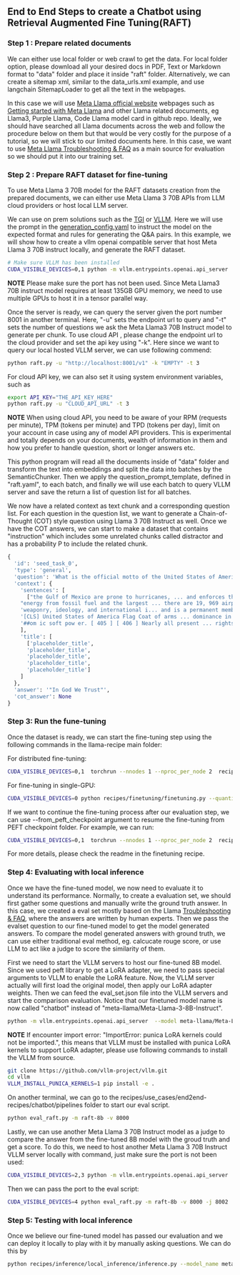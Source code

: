 ## End to End Steps to create a Chatbot using Retrieval Augmented Fine Tuning(RAFT)

### Step 1 : Prepare related documents

We can either use local folder or web crawl to get the data. For local folder option, please download all your desired docs in PDF, Text or Markdown format to "data" folder and place it inside "raft" folder. Alternatively, we can create a sitemap xml, similar to the data_urls.xml example, and use langchain SitemapLoader to get all the text in the webpages.

In this case we will use [Meta Llama official website](https://llama.meta.com/) webpages such as [Getting started with Meta Llama](https://llama.meta.com/get-started/) and other Llama related documents, eg Llama3, Purple Llama, Code Llama model card in github repo. Ideally, we should have searched all Llama documents across the web and follow the procedure below on them but that would be very costly for the purpose of a tutorial, so we will stick to our limited documents here. In this case, we want to use [Meta Llama Troubleshooting & FAQ](https://llama.meta.com/faq/) as a main source for evaluation so we should put it into our training set.

### Step 2 : Prepare RAFT dataset for fine-tuning

To use Meta Llama 3 70B model for the RAFT datasets creation from the prepared documents, we can either use Meta Llama 3 70B APIs from LLM cloud providers or host local LLM server.

We can use on prem solutions such as the [TGI](../../../../inference/model_servers/hf_text_generation_inference/README.md) or [VLLM](../../../../inference/model_servers/llama-on-prem.md). Here we will use the prompt in the [generation_config.yaml](./generation_config.yaml) to instruct the model on the expected format and rules for generating the Q&A pairs. In this example, we will show how to create a vllm openai compatible server that host Meta Llama 3 70B instruct locally, and generate the RAFT dataset.

```bash
# Make sure VLLM has been installed
CUDA_VISIBLE_DEVICES=0,1 python -m vllm.entrypoints.openai.api_server  --model meta-llama/Meta-Llama-3-70B-Instruct --tensor-parallel-size 2 --disable-log-requests --port 8001
```

**NOTE** Please make sure the port has not been used. Since Meta Llama3 70B instruct model requires at least 135GB GPU memory, we need to use multiple GPUs to host it in a tensor parallel way.

Once the server is ready, we can query the server given the port number 8001 in another terminal. Here, "-u" sets the endpoint url to query and "-t" sets the number of questions we ask the Meta Llama3 70B Instruct model to generate per chunk. To use cloud API , please change the endpoint url to the cloud provider and set the api key using "-k". Here since we want to query our local hosted VLLM server, we can use following commend:

```bash
python raft.py -u "http://localhost:8001/v1" -k "EMPTY" -t 3
```

For cloud API key, we can also set it using system environment variables, such as

```bash
export API_KEY="THE_API_KEY_HERE"
python raft.py -u "CLOUD_API_URL" -t 3
```

**NOTE** When using cloud API, you need to be aware of your RPM (requests per minute), TPM (tokens per minute) and TPD (tokens per day), limit on your account in case using any of model API providers. This is experimental and totally depends on your documents, wealth of information in them and how you prefer to handle question, short or longer answers etc.

This python program will read all the documents inside of "data" folder and transform the text into embeddings and split the data into batches by the SemanticChunker. Then we apply the question_prompt_template, defined in "raft.yaml", to each batch, and finally we will use each batch to query VLLM server and save the return a list of question list for all batches.

We now have a related context as text chunk and a corresponding question list. For each question in the question list, we want to generate a Chain-of-Thought (COT) style question using Llama 3 70B Instruct as well. Once we have the COT answers, we can start to make a dataset that contains "instruction" which includes some unrelated chunks called distractor and has a probability P to include the related chunk.

```python
{
  'id': 'seed_task_0',
  'type': 'general',
  'question': 'What is the official motto of the United States of America?',
  'context': {
    'sentences': [
      ["the Gulf of Mexico are prone to hurricanes, ... and enforces the Act. [ 189 ] As of 2022, the U. S",
    "energy from fossil fuel and the largest ... there are 19, 969 airports in the U. S., of which 5, 193 are designated",
    'weaponry, ideology, and international i... and is a permanent member of the UN Security Council. The first documentary evidence of the phrase " United States',
    '[CLS] United States of America Flag Coat of arms ... dominance in nuclear and conventional',
    '##om ic soft pow er. [ 405 ] [ 406 ] Nearly all present ... rights in the United States are advanced by global standards.']
    ],
    'title': [
      ['placeholder_title',
      'placeholder_title',
      'placeholder_title',
      'placeholder_title',
      'placeholder_title']
    ]
  },
  'answer': '"In God We Trust"',
  'cot_answer': None
}


```
### Step 3: Run the fune-tuning
Once the dataset is ready, we can start the fine-tuning step using the following commands in the llama-recipe main folder:

For distributed fine-tuning:
```bash
CUDA_VISIBLE_DEVICES=0,1  torchrun --nnodes 1 --nproc_per_node 2  recipes/finetuning/finetuning.py --use_peft --enable_fsdp --peft_method lora  --model_name meta-llama/Meta-Llama-3-8B-Instruct --output_dir raft-8b --num_epochs 5 --batch_size_training 4 --dataset "custom_dataset" -custom_dataset.test_split "test" --custom_dataset.file "recipes/finetuning/datasets/raft_dataset.py" --use-wandb  --run_validation True  --custom_dataset.data_path 'recipes/use_cases/end2end-recipes/raft/raft.jsonl'
```


For fine-tuning in single-GPU:

```bash
CUDA_VISIBLE_DEVICES=0 python recipes/finetuning/finetuning.py --quantization --use_peft --peft_method lora  --model_name meta-llama/Meta-Llama-3-8B-Instruct --output_dir chatbot-8b --num_epochs 5 --batch_size_training 1 --dataset "custom_dataset" -custom_dataset.test_split "test" --custom_dataset.file "recipes/finetuning/datasets/chatbot_dataset.py" --use-wandb  --run_validation True  --custom_dataset.data_path 'recipes/use_cases/end2end-recipes/chatbot/pipelines/data.json'
```

If we want to continue the fine-tuning process after our evaluation step, we can use  --from_peft_checkpoint argument to resume the fine-tuning from PEFT checkpoint folder. For example, we can run:

```bash
CUDA_VISIBLE_DEVICES=0,1  torchrun --nnodes 1 --nproc_per_node 2  recipes/finetuning/finetuning.py --use_peft --enable_fsdp --from_peft_checkpoint chatbot-8b  --peft_method lora  --model_name meta-llama/Meta-Llama-3-8B-Instruct --output_dir chatbot-8b-continue --num_epochs 5 --batch_size_training 4 --dataset "custom_dataset" -custom_dataset.test_split "test" --custom_dataset.file "recipes/finetuning/datasets/chatbot_dataset.py" --use-wandb  --run_validation True  --custom_dataset.data_path 'recipes/use_cases/end2end-recipes/chatbot/pipelines/data.json'
```

For more details, please check the readme in the finetuning recipe.

### Step 4: Evaluating with local inference

Once we have the fine-tuned model, we now need to evaluate it to understand its performance. Normally, to create a evaluation set, we should first gather some questions and manually write the ground truth answer. In this case, we created a eval set mostly based on the Llama [Troubleshooting & FAQ](https://llama.meta.com/faq/), where the answers are written by human experts. Then we pass the evalset question to our fine-tuned model to get the model generated answers. To compare the model generated answers with ground truth, we can use either traditional eval method, eg. calcucate rouge score, or use LLM to act like a judge to score the similarity of them.

First we need to start the VLLM servers to host our fine-tuned 8B model. Since we used peft library to get a LoRA adapter, we need to pass special arguments to VLLM to enable the LoRA feature. Now, the VLLM server actually will first load the original model, then apply our LoRA adapter weights. Then we can feed the eval_set.json file into the VLLM servers and start the comparison evaluation. Notice that our finetuned model name is now called "chatbot" instead of "meta-llama/Meta-Llama-3-8B-Instruct".

```bash
python -m vllm.entrypoints.openai.api_server  --model meta-llama/Meta-Llama-3-8B-Instruct --enable-lora --lora-modules raft-8b=./raft-8b --port 8000  --disable-log-requests
```

**NOTE** If encounter import error: "ImportError: punica LoRA kernels could not be imported.", this means that VLLM must be installed with punica LoRA kernels to support LoRA adapter, please use following commands to install the VLLM from source.

```bash
git clone https://github.com/vllm-project/vllm.git
cd vllm
VLLM_INSTALL_PUNICA_KERNELS=1 pip install -e .
```

On another terminal, we can go to the recipes/use_cases/end2end-recipes/chatbot/pipelines folder to start our eval script.

```bash
python eval_raft.py -m raft-8b -v 8000
```



Lastly, we can use another Meta Llama 3 70B Instruct model as a judge to compare the answer from the fine-tuned 8B model with the groud truth and get a score. To do this, we need to host another Meta Llama 3 70B Instruct VLLM server locally with command, just make sure the port is not been used:

```bash
CUDA_VISIBLE_DEVICES=2,3 python -m vllm.entrypoints.openai.api_server  --model meta-llama/Meta-Llama-3-70B-Instruct --tensor-parallel-size 2 --disable-log-requests --port 8002
```

Then we can pass the port to the eval script:

```bash
CUDA_VISIBLE_DEVICES=4 python eval_raft.py -m raft-8b -v 8000 -j 8002
```




### Step 5: Testing with local inference

Once we believe our fine-tuned model has passed our evaluation and we can deploy it locally to play with it by manually asking questions. We can do this by

```bash
python recipes/inference/local_inference/inference.py --model_name meta-llama/Meta-Llama-3-8B-Instruct --peft_model chatbot-8b
```
